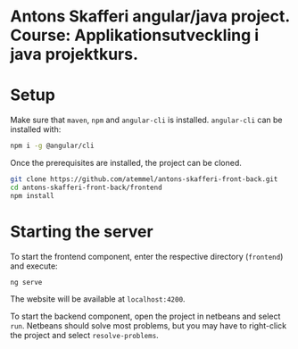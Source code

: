 # Antons Skafferi angular/java project. Course: Applikationsutveckling i java projektkurs.

# Setup

Make sure that `maven`, `npm` and `angular-cli` is installed.
`angular-cli` can be installed with:
```sh
npm i -g @angular/cli
```

Once the prerequisites are installed, the project can be cloned.
```sh
git clone https://github.com/atemmel/antons-skafferi-front-back.git
cd antons-skafferi-front-back/frontend
npm install
```

# Starting the server

To start the frontend component, enter the respective directory (`frontend`) and execute:
```sh
ng serve
```
The website will be available at `localhost:4200`.

To start the backend component, open the project in netbeans and select `run`. 
Netbeans should solve most problems, but you may have to right-click the project and select `resolve-problems`.

